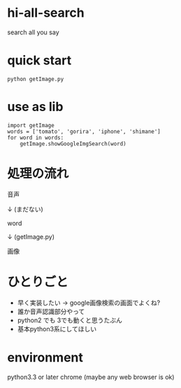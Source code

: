 # hi-all-search
search all you say

# quick start
`python getImage.py`

# use as lib
```
import getImage
words = ['tomato', 'gorira', 'iphone', 'shimane']
for word in words:
    getImage.showGoogleImgSearch(word)
```

# 処理の流れ
音声

↓ (まだない)

word

↓  (getImage.py)

画像

# ひとりごと
- 早く実装したい → google画像検索の画面でよくね?
- 誰か音声認識部分やって
- python2 でも 3でも動くと思うたぶん
- 基本python3系にしてほしい

# environment
python3.3 or later
chrome (maybe any web browser is ok)
